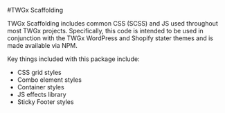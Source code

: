 #TWGx Scaffolding

TWGx Scaffolding includes common CSS (SCSS) and JS used throughout most TWGx projects. Specifically, this code is intended to be used in conjunction with the TWGx WordPress and Shopify stater themes and is made available via NPM.

Key things included with this package include:

- CSS grid styles
- Combo element styles
- Container styles
- JS effects library
- Sticky Footer styles
